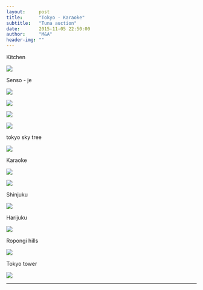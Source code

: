 ```yaml
---
layout:     post
title:      "Tokyo - Karaoke"
subtitle:   "Tuna auction"
date:       2015-11-05 22:50:00
author:     "M&A"
header-img: ""
---
```


Kitchen

![](https://lh3.googleusercontent.com/-dCU6j1WSfhc/VjtQ4jYoIzI/AAAAAAAAZEg/k--jXDYLcG8/s800-Ic42/20151105_110928.jpg)

Senso - je

![](https://lh3.googleusercontent.com/-TjBCsDxcPQA/VjtQ4mJprVI/AAAAAAAAZDU/d5mVHrwpfKU/s800-Ic42/20151105_114303.jpg)

![](https://lh3.googleusercontent.com/-GuaFueJIy8M/VjtQ4sM30JI/AAAAAAAAZDM/Auj9FQqXzWQ/s800-Ic42/20151105_114238.jpg)

![](https://lh3.googleusercontent.com/-oOWylEtSTgo/VjtQ5mmbF5I/AAAAAAAAZDg/GYXxelOo1gg/s800-Ic42/20151105_114324.jpg)

![](https://lh3.googleusercontent.com/-onTuPrJ2Fm4/VjtQ6rSHO3I/AAAAAAAAZDo/ZJE7F2V2IZI/s800-Ic42/20151105_121455.jpg)

tokyo sky tree

![](https://lh3.googleusercontent.com/-O273bP1ZI8k/VjtQ6mVwQYI/AAAAAAAAZD0/aDmkrfXzwSw/s800-Ic42/20151105_122510.jpg)

Karaoke

![](https://lh3.googleusercontent.com/-MXsmy-g34-A/VjtQ6nU1NoI/AAAAAAAAZDs/tF4xvLXi8mo/s800-Ic42/20151105_131135.jpg)

![](https://lh3.googleusercontent.com/-l-D_sT4Sks0/VjtQ8Kf53nI/AAAAAAAAZEc/aZlGXaE7Bcg/s800-Ic42/20151105_133937.jpg)

Shinjuku

![](https://lh3.googleusercontent.com/-iNULZyLhq4s/VjtQ8Xv3K3I/AAAAAAAAZEk/rPqix_oHzdk/s800-Ic42/20151105_165014.jpg)

Harijuku

![](https://lh3.googleusercontent.com/-GyBTjIB7KfM/VjtQ9AWWp3I/AAAAAAAAZEQ/E7zeioQvPJk/s800-Ic42/20151105_165416.jpg)

Ropongi hills

![](https://lh3.googleusercontent.com/-nXRakOxYAaM/VjtThOawlAI/AAAAAAAAZE0/UwDK-Us9bpY/s800-Ic42/20151105_183334_001.jpg)

Tokyo tower

![](https://lh3.googleusercontent.com/-1zcLcQkowxE/VjtQ9-_4I_I/AAAAAAAAZEY/rt4ZOtYrDsE/s800-Ic42/20151105_192812.jpg)


---
